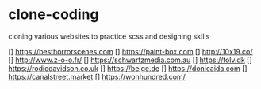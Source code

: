 # clone-coding

cloning various websites to practice scss and designing skills

[] https://besthorrorscenes.com
[] https://paint-box.com
[] http://10x19.co/
[] http://www.z-o-o.fr/
[] https://schwartzmedia.com.au
[] https://tolv.dk
[] https://rodicdavidson.co.uk
[] https://beige.de
[] https://donicaida.com
[] https://canalstreet.market
[] https://wonhundred.com/
